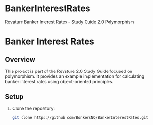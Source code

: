 # BankerInterestRates
Revature Banker Interest Rates - Study Guide 2.0 Polymorphism
# Banker Interest Rates

## Overview
This project is part of the Revature 2.0 Study Guide focused on polymorphism. It provides an example implementation for calculating banker interest rates using object-oriented principles.

## Setup
1. Clone the repository:
   ```sh
   git clone https://github.com/BonkersNQ/BankerInterestRates.git
